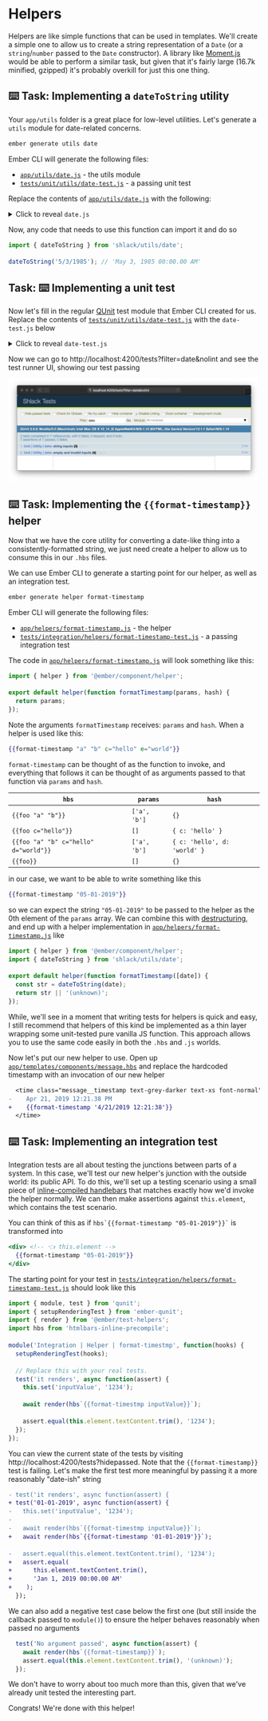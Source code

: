 # Helpers

Helpers are like simple functions that can be used in templates. We'll create a simple one to allow us to create a string representation of a `Date` (or a `string`/`number` passed to the `Date` constructor). A library like [Moment.js](http://momentjs.com/) would be able to perform a similar task, but given that it's fairly large (16.7k minified, gzipped) it's probably overkill for just this one thing.

## ⌨️ Task: Implementing a `dateToString` utility

Your `app/utils` folder is a great place for low-level utilities. Let's generate a `utils` module for date-related concerns.

```sh
ember generate utils date
```

Ember CLI will generate the following files:

- [`app/utils/date.js`](../app/utils/date.js) - the utils module
- [`tests/unit/utils/date-test.js`](../tests/unit/utils/date-test.js) - a passing unit test

Replace the contents of [`app/utils/date.js`](../app/utils/date.js) with the following:

<details>
  
  <summary>Click to reveal <code>date.js</code></summary>

```js {starter-file=date.js}
const MONTH_NAMES = [
  'Jan',
  'Feb',
  'Mar',
  'Apr',
  'May',
  'Jun',
  'Jul',
  'Aug',
  'Sep',
  'Oct',
  'Nov',
  'Dec',
];

/**
 * Pad a numeric value with zeroes, if needed
 *
 * @example
 *
 * padLeadingZeroes(13, 4); // "0013"
 * padLeadingZeroes(130, 2); // "130"
 *
 * @param {number} val value
 * @param {number} digits number of digits to pad
 * @returns {string}
 */
function padLeadingZeroes(val, digits) {
  let valString = `${val}`;
  while (valString.length < digits) valString = 0 + valString;
  return valString;
}

/**
 * Create a string representation of a Date
 * @param {string|number|Date} date
 * @returns {string}
 */
export function dateToString(date) {
  if (
    !(
      typeof date === 'string' ||
      typeof date === 'number' ||
      date instanceof Date
    )
  )
    return null;
  const d = new Date(date);
  const ampm = d.getHours() > 12 ? 'PM' : 'AM';
  return `${
    MONTH_NAMES[d.getMonth()]
  } ${d.getDate()}, ${d.getFullYear()} ${padLeadingZeroes(
    d.getHours() % 12,
    2
  )}:${padLeadingZeroes(d.getMinutes(), 2)}.${padLeadingZeroes(
    d.getSeconds(),
    2
  )} ${ampm}`;
}
```

</details>

Now, any code that needs to use this function can import it and do so

```js
import { dateToString } from 'shlack/utils/date';

dateToString('5/3/1985'); // 'May 3, 1985 00:00.00 AM'
```

## Task: ⌨️ Implementing a unit test

Now let's fill in the regular [QUnit](http://qunitjs.com) test module that Ember CLI created for us. Replace the contents of [`tests/unit/utils/date-test.js`](../tests/unit/utils/date-test.js) with the `date-test.js` below

<details>

<summary>Click to reveal <code>date-test.js</code></summary>

```js {starter-file=date-test.js}
import { dateToString } from 'shlack/utils/date';
import { module, test } from 'qunit';

// A QUnit Module
module('Unit | Utility | date', function() {
  // A QUnit Test
  test('string inputs', function(assert) {
    // A QUnit Assertion
    assert.equal(
      dateToString('04/05/1983'),
      'Apr 5, 1983 00:00.00 AM',
      'MM/DD/YYYY'
    );
    assert.equal(
      dateToString('4/5/1983'),
      'Apr 5, 1983 00:00.00 AM',
      'M/D/YYYY'
    );
    assert.equal(
      dateToString('26 June 2010 13:14'),
      'Jun 26, 2010 01:14.00 PM',
      '26 June 2010 13:14'
    );
  });

  // A QUnit Test
  test('empty and invalid inputs', function(assert) {
    // @ts-ignore
    assert.equal(dateToString(), null);
    // @ts-ignore
    assert.equal(dateToString(null), null);
    // @ts-ignore
    assert.equal(dateToString([]), null);
    // @ts-ignore
    assert.equal(dateToString({}), null);
  });
});
```

</details>

Now we can go to http://localhost:4200/tests?filter=date&nolint and see the test runner UI, showing our test passing

![unit-test](./img/04-helpers/unit-test.png)

## ⌨️ Task: Implementing the `{{format-timestamp}}` helper

Now that we have the core utility for converting a date-like thing into a consistently-formatted string, we just need create a helper to allow us to consume this in our `.hbs` files.

We can use Ember CLI to generate a starting point for our helper, as well as an integration test.

```sh
ember generate helper format-timestamp
```

Ember CLI will generate the following files:

- [`app/helpers/format-timestamp.js`](../app/helpers/format-timestamp.js) - the helper
- [`tests/integration/helpers/format-timestamp-test.js`](../tests/integration/helpers/format-timestamp-test.js) - a passing integration test

The code in [`app/helpers/format-timestamp.js`](../app/helpers/format-timestamp.js) will look something like this:

```js
import { helper } from '@ember/component/helper';

export default helper(function formatTimestamp(params, hash) {
  return params;
});
```
Note the arguments `formatTimestamp` receives: `params` and `hash`. When a helper is used like this:

```hbs
{{format-timestamp "a" "b" c="hello" e="world"}}
```

`format-timestamp` can be thought of as the function to invoke, and everything that follows it can be thought of as arguments passed to that function via `params` and `hash`.

| `hbs`                                 | `params`     | `hash`                       |
| ------------------------------------- | ------------ | ---------------------------- |
| `{{foo "a" "b"}}`                     | `['a', 'b']` | `{}`                         |
| `{{foo c="hello"}}`                   | `[]`         | `{ c: 'hello' }`             |
| `{{foo "a" "b" c="hello" d="world"}}` | `['a', 'b']` | `{ c: 'hello', d: 'world' }` |
| `{{foo}}`                             | `[]`         | `{}`                         |

in our case, we want to be able to write something like this

```hbs
{{format-timestamp "05-01-2019"}}
```

so we can expect the string `"05-01-2019"` to be passed to the helper as the 0th element of the `params` array. We can combine this with [destructuring](https://developer.mozilla.org/en-US/docs/Web/JavaScript/Reference/Operators/Destructuring_assignment#Unpacking_fields_from_objects_passed_as_function_parameter), and end up with a helper implementation in [`app/helpers/format-timestamp.js`](../app/helpers/format-timestamp.js) like

```js
import { helper } from '@ember/component/helper';
import { dateToString } from 'shlack/utils/date';

export default helper(function formatTimestamp([date]) {
  const str = dateToString(date);
  return str || '(unknown)';
});
```

While, we'll see in a moment that writing tests for helpers is quick and easy, I still recommend that helpers of this kind be implemented as a thin layer wrapping some unit-tested pure vanilla JS function. This approach allows you to use the same code easily in both the `.hbs` and `.js` worlds.

Now let's put our new helper to use. Open up [`app/templates/components/message.hbs`](../app/templates/components/message.hbs) and replace the hardcoded timestamp with an invocation of our new helper

```diff
  <time class="message__timestamp text-grey-darker text-xs font-normal">
-    Apr 21, 2019 12:21.38 PM
+    {{format-timestamp '4/21/2019 12:21:38'}}
  </time>
```

## ⌨️ Task: Implementing an integration test

Integration tests are all about testing the junctions between parts of a system. In this case, we'll test our new helper's junction with the outside world: its public API. To do this, we'll set up a testing scenario using a small piece of [inline-compiled handlebars](https://github.com/ember-cli/ember-cli-htmlbars-inline-precompile) that matches exactly how we'd invoke the helper normally. We can then make assertions against `this.element`, which contains the test scenario.

You can think of this as if `` hbs`{{format-timestamp "05-01-2019"}}` `` is transformed into

```hbs
<div> <!-- 👈 this.element -->
  {{format-timestamp "05-01-2019"}}
</div>
```

The starting point for your test in [`tests/integration/helpers/format-timestamp-test.js`](../tests/integration/helpers/format-timestamp-test.js) should look like this

```js
import { module, test } from 'qunit';
import { setupRenderingTest } from 'ember-qunit';
import { render } from '@ember/test-helpers';
import hbs from 'htmlbars-inline-precompile';

module('Integration | Helper | format-timestmp', function(hooks) {
  setupRenderingTest(hooks);

  // Replace this with your real tests.
  test('it renders', async function(assert) {
    this.set('inputValue', '1234');

    await render(hbs`{{format-timestmp inputValue}}`);

    assert.equal(this.element.textContent.trim(), '1234');
  });
});
```

You can view the current state of the tests by visiting http://localhost:4200/tests?hidepassed. Note that the `{{format-timestamp}}` test is failing. Let's make the first test more meaningful by passing it a more reasonably "date-ish" string

```diff
- test('it renders', async function(assert) {
+ test('01-01-2019', async function(assert) {
-   this.set('inputValue', '1234');
-
-   await render(hbs`{{format-timestmp inputValue}}`);
+   await render(hbs`{{format-timestamp '01-01-2019'}}`);

-   assert.equal(this.element.textContent.trim(), '1234');
+   assert.equal(
+      this.element.textContent.trim(),
+      'Jan 1, 2019 00:00.00 AM'
+    );
  });
```
We can also add a negative test case below the first one (but still inside the callback passed to `module()`) to ensure the helper behaves reasonably when passed no arguments

```js
  test('No argument passed', async function(assert) {
    await render(hbs`{{format-timestamp}}`);
    assert.equal(this.element.textContent.trim(), '(unknown)');
  });
```

We don't have to worry about too much more than this, given that we've already unit tested the interesting part.

Congrats! We're done with this helper!
